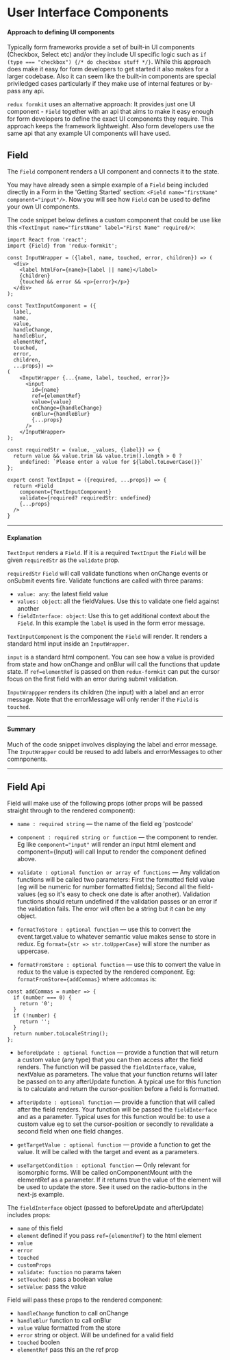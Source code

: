 # User Interface Components

#### Approach to defining UI components
Typically form frameworks provide a set of built-in UI components (Checkbox, Select etc) and/or they include UI specific logic such as `if (type === "checkbox") {/* do checkbox stuff */}`. While this approach does make it easy for form developers to get started it also makes for a larger codebase. Also it can seem like the built-in components are special priviledged cases particularly if they make use of internal features or by-pass any api.

`redux formkit` uses an alternative approach: It provides just one UI component - `Field` together with an api that aims to make it easy enough for form developers to define the exact UI components they require. This approach keeps the framework lightweight. Also form developers use the same api that any example UI components will have used.


## Field

The `Field` component renders a UI component and connects it to the state.

You may have already seen a simple example of a `Field` being included directly in a Form in the 'Getting Started' section: `<Field name="firstName" component="input"/>`. Now you will see how `Field` can be used to define your own UI components.

The code snippet below defines a custom component that could be use like this `<TextInput name="firstName" label="First Name" required/>`:

<!-- STORY -->

```
import React from 'react';
import {Field} from 'redux-formkit';

const InputWrapper = ({label, name, touched, error, children}) => (
  <div>
    <label htmlFor={name}>{label || name}</label>
    {children}
    {touched && error && <p>{error}</p>}
  </div>
);

const TextInputComponent = ({
  label,
  name,
  value,
  handleChange,
  handleBlur,
  elementRef,
  touched,
  error,
  children,
  ...props}) => 
(
    <InputWrapper {...{name, label, touched, error}}>
      <input
        id={name}
        ref={elementRef}
        value={value}
        onChange={handleChange}
        onBlur={handleBlur}
        {...props}
      />
    </InputWrapper>
);

const requiredStr = (value, _values, {label}) => {
  return value && value.trim && value.trim().length > 0 ? 
    undefined: `Please enter a value for ${label.toLowerCase()}`
};

export const TextInput = ({required, ...props}) => {
  return <Field
    component={TextInputComponent}
    validate={required? requiredStr: undefined}
    {...props}
  />
}
```
---
#### Explanation
`TextInput` renders a `Field`. If it is a required `TextInput` the `Field` will be given `requiredStr` as the `validate` prop.

`requiredStr` `Field` will call validate functions when onChange events or onSubmit events fire. Validate functions are called with three params:
- `value: any`: the latest field value
- `values: object`: all the fieldValues. Use this to validate one field against another
- `fieldInterface: object`: Use this to get additional context about the `Field`. In this example the `label` is used in the form error message.

`TextInputComponent` is the component the `Field` will render. It renders a standard html input inside an `InputWrapper`.

`input` is a standard html component. You can see how a value is provided from state and how onChange and onBlur will call the functions that update state. If `ref=elementRef` is passed on then `redux-formkit` can put the cursor focus on the first field with an error during submit validation.

`InputWrappper` renders its children (the input) with a label and an error message. Note that the errorMessage will only render if the `Field` is `touched`.

---

#### Summary
Much of the code snippet involves displaying the label and error message. The `InputWrapper` could be reused to add labels and errorMessages to other comnponents.

---

## Field Api
Field will make use of the following props (other props will be passed straight through to the rendered component):
* `name : required string` — the name of the field eg 'postcode'

* `component : required string or function` — the component to render. Eg like `component="input"` will render an input html element and component={Input} will call Input to render the component defined above. 

* `validate : optional function or array of functions` — Any validation functions will be called two parameters: First the formatted field value (eg will be numeric for number formatted fields); Second all the field-values (eg so it's easy to check one date is after another). Validation functions should return undefined if the validation passes or an error if the validation fails. The error will often be a string but it can be any object.

* `formatToStore : optional function` — use this to convert the event.target.value to whatever semantic value makes sense to store in redux. Eg `format={str => str.toUpperCase}` will store the number as uppercase. 

* `formatFromStore : optional function` — use this to convert the value in redux to the value is expected by the rendered component. Eg: `formatFromStore={addCommas}` where `addcommas` is:
```
const addCommas = number => {
  if (number === 0) {
    return '0';
  }
  if (!number) {
    return '';
  }
  return number.toLocaleString();
};

``` 

* `beforeUpdate : optional function` — provide a function that will return a custom value (any type) that you can then access after the field renders. The function will be passed the `fieldInterface`, value, nextValue as parameters. The value that your function returns will later be passed on to any afterUpdate function. A typical use for this function is to calculate and return the cursor-position before a field is formatted.

* `afterUpdate : optional function` — provide a function that will called after the field renders. Your function will be passed the `fieldInterface` and as a parameter. Typical uses for this function would be: to use a custom value eg to set the cursor-position or secondly to revalidate a second field when one field changes.

* `getTargetValue : optional function` — provide a function to get the value. It will be called with the target and event as a parameters.

* `useTargetCondition : optional function` — Only relevant for isomorphic forms. Will be called onComponentMount with the elementRef as a parameter.  If it returns true the value of the element will be used to update the store. See it used on the radio-buttons in the next-js example.

<a name="fieldInterface"></a>
The `fieldInterface` object (passed to beforeUpdate and afterUpdate) includes props: 
* `name` of this field
* `element` defined if you pass `ref={elementRef}` to the html element
* `value`
* `error`
* `touched`
* `customProps`
* `validate: function` no params taken
* `setTouched:` pass a boolean value
* `setValue`: pass the value

Field will pass these props to the rendered component:
* `handleChange` function to call onChange
* `handleBlur` function to call onBlur
* `value` value formatted from the store
* `error` string or object. Will be undefined for a valid field 
* `touched` boolen
* `elementRef` pass this an the ref prop
